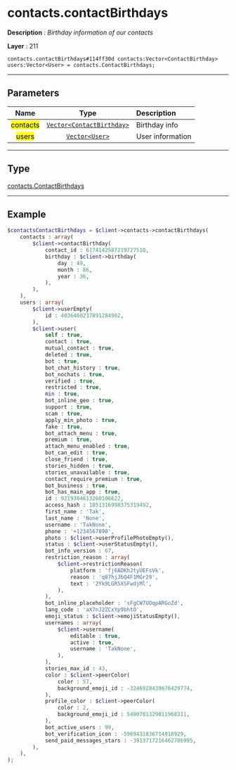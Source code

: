 # contacts.contactBirthdays

**Description** : *Birthday information of our contacts*

**Layer** : 211

```tl
contacts.contactBirthdays#114ff30d contacts:Vector<ContactBirthday> users:Vector<User> = contacts.ContactBirthdays;
```

---

## Parameters

| Name | Type | Description |
| :---: | :---: | :--- |
| <mark>contacts</mark> | [`Vector<ContactBirthday>`](type/ContactBirthday) | Birthday info |
| <mark>users</mark> | [`Vector<User>`](type/User) | User information |

---

## Type

[contacts.ContactBirthdays](type/contacts.ContactBirthdays)

---

## Example

```php
$contactsContactBirthdays = $client->contacts->contactBirthdays(
	contacts : array(
		$client->contactBirthday(
			contact_id : 6174142587219727510,
			birthday : $client->birthday(
				day : 49,
				month : 86,
				year : 36,
			),
		),
	),
	users : array(
		$client->userEmpty(
			id : 4036460237891284982,
		),
		$client->user(
			self : true,
			contact : true,
			mutual_contact : true,
			deleted : true,
			bot : true,
			bot_chat_history : true,
			bot_nochats : true,
			verified : true,
			restricted : true,
			min : true,
			bot_inline_geo : true,
			support : true,
			scam : true,
			apply_min_photo : true,
			fake : true,
			bot_attach_menu : true,
			premium : true,
			attach_menu_enabled : true,
			bot_can_edit : true,
			close_friend : true,
			stories_hidden : true,
			stories_unavailable : true,
			contact_require_premium : true,
			bot_business : true,
			bot_has_main_app : true,
			id : 9219304613260106622,
			access_hash : 1851316998375319492,
			first_name : 'Tak',
			last_name : 'None',
			username : 'TakNone',
			phone : '+1234567890',
			photo : $client->userProfilePhotoEmpty(),
			status : $client->userStatusEmpty(),
			bot_info_version : 67,
			restriction_reason : array(
				$client->restrictionReason(
					platform : 'fj6ADKhJtyUEFsVk',
					reason : 'q87hjJbQ4F1MGr29',
					text : '2Yk9LGR5XSFwdjMl',
				),
			),
			bot_inline_placeholder : 'sFgCW7UOqpARGoZd',
			lang_code : 'aX7nJ2ZCxYp9bhtO',
			emoji_status : $client->emojiStatusEmpty(),
			usernames : array(
				$client->username(
					editable : true,
					active : true,
					username : 'TakNone',
				),
			),
			stories_max_id : 43,
			color : $client->peerColor(
				color : 57,
				background_emoji_id : -3246928439676429774,
			),
			profile_color : $client->peerColor(
				color : 2,
				background_emoji_id : 5480701329811968311,
			),
			bot_active_users : 99,
			bot_verification_icon : -5969431836714918929,
			send_paid_messages_stars : -3913717216462786995,
		),
	),
);
```